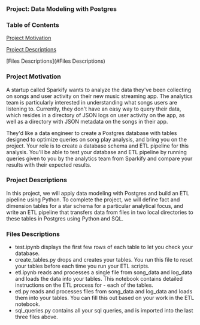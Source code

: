 
### Project: Data Modeling with Postgres

### Table of Contents

[Project Motivation](#Motivation)

[Project Descriptions](#Description)

[Files Descriptions](#Files Descriptions)

### Project Motivation<a name="Motivation"></a>

A startup called Sparkify wants to analyze the data they've been collecting on songs and user activity on their new music streaming app. The analytics team is particularly interested in understanding what songs users are listening to. Currently, they don't have an easy way to query their data, which resides in a directory of JSON logs on user activity on the app, as well as a directory with JSON metadata on the songs in their app.

They'd like a data engineer to create a Postgres database with tables designed to optimize queries on song play analysis, and bring you on the project. Your role is to create a database schema and ETL pipeline for this analysis. You'll be able to test your database and ETL pipeline by running queries given to you by the analytics team from Sparkify and compare your results with their expected results.

### Project Descriptions<a name="Description"></a>

In this project, we will apply data modeling with Postgres and build an ETL pipeline using Python. To complete the project, we will define fact and dimension tables for a star schema for a particular analytical focus, and write an ETL pipeline that transfers data from files in two local directories to these tables in Postgres using Python and SQL.

### Files Descriptions<a name="Files Descriptions"></a>

- test.ipynb displays the first few rows of each table to let you check your database.
- create_tables.py drops and creates your tables. You run this file to reset your tables before each time you run your ETL scripts.
- etl.ipynb reads and processes a single file from song_data and log_data and loads the data into your tables. This notebook contains detailed instructions on the ETL process for - each of the tables.
- etl.py reads and processes files from song_data and log_data and loads them into your tables. You can fill this out based on your work in the ETL notebook.
- sql_queries.py contains all your sql queries, and is imported into the last three files above.

